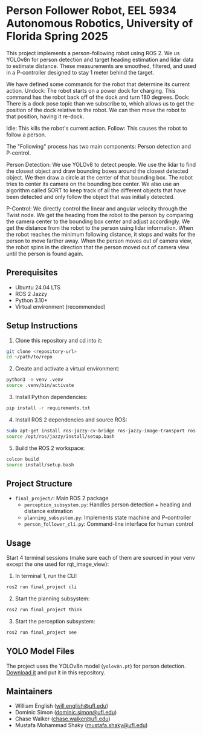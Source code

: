 # Person Follower Robot, EEL 5934 Autonomous Robotics, University of Florida Spring 2025

This project implements a person-following robot using ROS 2. We us YOLOv8n for person detection and target heading estimation and lidar data to estimate distance. These measurements are smoothed, filtered, and used in a P-controller designed to stay 1 meter behind the target.

We have defined some commands for the robot that determine its current action.
Undock: The robot starts on a power dock for charging. This command has the robot
back off of the dock and turn 180 degrees. Dock: There is a dock pose topic than we subscribe to, which allows us to get the position of the dock relative to the robot. We can then move the robot to that position, having it re-dock.

Idle: This kills the robot's current action. 
Follow: This causes the robot to follow a person.

The "Following" process has two main components: Person detection and P-control. 

Person Detection:
We use YOLOv8 to detect people. We use the lidar to find the closest object and draw bounding
boxes around the closest detected object. We then draw a circle at the center of that bounding box.
The robot tries to center its camera on the bounding box center. We also use an algorithm called
SORT to keep track of all the different objects that have been detected and only follow the object
that was initially detected.

P-Control: We directly control the linear and angular velocity through the Twist node. We get the
heading from the robot to the person by comparing the camera center to the bounding box center and adjust accordingly. 
We get the distance from the robot to the person using lidar information. When the robot reaches the minimum following
distance, it stops and waits for the person to move farther away. When the person moves out of camera view, the robot
spins in the direction that the person moved out of camera view until the person is found again.

## Prerequisites
- Ubuntu 24.04 LTS
- ROS 2 Jazzy
- Python 3.10+
- Virtual environment (recommended)

## Setup Instructions

1. Clone this repository and cd into it:
```bash
git clone <repository-url>
cd ~/path/to/repo
```

2. Create and activate a virtual environment:
```bash
python3 -m venv .venv
source .venv/bin/activate
```

3. Install Python dependencies:
```bash
pip install -r requirements.txt
```

4. Install ROS 2 dependencies and source ROS:
```bash
sudo apt-get install ros-jazzy-cv-bridge ros-jazzy-image-transport ros-jazzy-sensor-msgs ros-jazzy-std-msgs ros-jazzy-tf-transformations ros-jazzy-irobot-create-msgs
source /opt/ros/jazzy/install/setup.bash
```

5. Build the ROS 2 workspace:
```bash
colcon build
source install/setup.bash
```

## Project Structure

- `final_project/`: Main ROS 2 package
  - `perception_subsystem.py`: Handles person detection + heading and distance estimation
  - `planning_subsystem.py`: Implements state machine and P-controller
  - `person_follower_cli.py`: Command-line interface for human control

## Usage
Start 4 terminal sessions (make sure each of them are sourced in your venv except the one used for rqt_image_view):

1. In terminal 1, run the CLI:
```bash
ros2 run final_project cli
```

2. Start the planning subsystem:
```bash
ros2 run final_project think
```

3. Start the perception subsystem:
```bash
ros2 run final_project see
```

## YOLO Model Files

The project uses the YOLOv8n model (`yolov8n.pt`) for person detection. [Download it](https://github.com/ultralytics/assets/releases/download/v8.3.0/yolov8n.pt) and put it in this repository.


## Maintainers

- William English (will.english@ufl.edu)
- Dominic Simon (dominic.simon@ufl.edu)
- Chase Walker (chase.walker@ufl.edu)
- Mustafa Mohammad Shaky (mustafa.shaky@ufl.edu)
